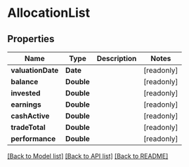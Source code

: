 # AllocationList

## Properties
Name | Type | Description | Notes
------------ | ------------- | ------------- | -------------
**valuationDate** | **Date** |  | [readonly] 
**balance** | **Double** |  | [readonly] 
**invested** | **Double** |  | [readonly] 
**earnings** | **Double** |  | [readonly] 
**cashActive** | **Double** |  | [readonly] 
**tradeTotal** | **Double** |  | [readonly] 
**performance** | **Double** |  | [readonly] 

[[Back to Model list]](../README.md#documentation-for-models) [[Back to API list]](../README.md#documentation-for-api-endpoints) [[Back to README]](../README.md)


